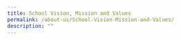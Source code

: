 ```yaml
---
title: School Vision, Mission and Values
permalink: /about-us/School-Vision-Mission-and-Values/
description: ""
---
```

